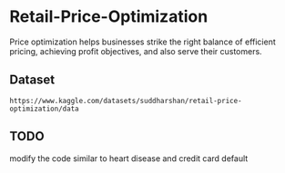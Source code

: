 # Retail-Price-Optimization
Price optimization helps businesses strike the right balance of efficient pricing, achieving profit objectives, and also serve their customers.


## Dataset

```
https://www.kaggle.com/datasets/suddharshan/retail-price-optimization/data

```

## TODO

modify the code similar to heart disease and credit card default